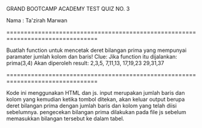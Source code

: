 GRAND BOOTCAMP ACADEMY TEST QUIZ NO. 3

Nama : Ta'zirah Marwan

================================================================================

Buatlah function untuk mencetak deret bilangan prima yang mempunyai paramater jumlah kolom dan baris!
Clue:
    Jika function itu dijalankan:
        prima(3,4)
    Akan diperoleh result:
        2,3,5,
        7,11,13,
        17,19,23
        29,31,37


================================================================================

Kode ini menggunakan HTML dan js. input merupakan jumlah baris dan kolom yang kemudian ketika tombol ditekan, akan keluar output berupa deret bilangan prima dengan jumlah baris dan kolom yang telah diisi sebelumnya. pengecekan bilangan prima dilakukan pada file js sebelum memasukkan bilangan tersebut ke dalam tabel.

